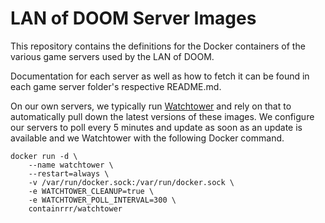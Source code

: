 # LAN of DOOM Server Images
This repository contains the definitions for the Docker containers of the
various game servers used by the LAN of DOOM.

Documentation for each server as well as how to fetch it can be found in each
game server folder's respective README.md.

On our own servers, we typically run
[Watchtower](https://hub.docker.com/r/containrrr/watchtower) and rely on that to
automatically pull down the latest versions of these images. We configure our
servers to poll every 5 minutes and update as soon as an update is available and
we Watchtower with the following Docker command.

```
docker run -d \
    --name watchtower \
    --restart=always \
    -v /var/run/docker.sock:/var/run/docker.sock \
    -e WATCHTOWER_CLEANUP=true \
    -e WATCHTOWER_POLL_INTERVAL=300 \
    containrrr/watchtower
```